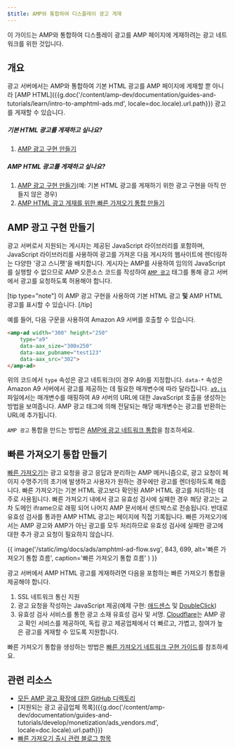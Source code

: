 ```yaml
---
$title: AMP와 통합하여 디스플레이 광고 게재
---
```


이 가이드는 AMP와 통합하여 디스플레이 광고를 AMP 페이지에 게재하려는 광고 네트워크를 위한 것입니다.

## 개요

광고 서버에서는 AMP와 통합하여 기본 HTML 광고를 AMP 페이지에 게재할 뿐 아니라 [AMP HTML]({{g.doc('/content/amp-dev/documentation/guides-and-tutorials/learn/intro-to-amphtml-ads.md', locale=doc.locale).url.path}}) 광고를 게재할 수 있습니다.

##### 기본 HTML 광고를 게재하고 싶나요?

1.  [AMP 광고 구현 만들기](#creating-an-amp-ad-implementation)

##### AMP HTML 광고를 게재하고 싶나요?

1. [AMP 광고 구현 만들기](#creating-an-amp-ad-implementation)(예: 기본 HTML 광고를 게재하기 위한 광고 구현을 아직 만들지 않은 경우)
2. [AMP HTML 광고 게재를 위한 빠른 가져오기 통합 만들기](#creating-a-fast-fetch-integration)

## AMP 광고 구현 만들기

광고 서버로서 지원되는 게시자는 제공된 JavaScript 라이브러리를 포함하며, JavaScript 라이브러리를 사용하여 광고를 가져온 다음 게시자의 웹사이트에 렌더링하는 다양한 '광고 스니펫'을 배치합니다. 게시자는 AMP를 사용하여 임의의 JavaScript를 실행할 수 없으므로 AMP 오픈소스 코드를 작성하여 [`AMP 광고`](/ko/docs/reference/components/amp-ad.html) 태그를 통해 광고 서버에서 광고를 요청하도록 허용해야 합니다.

[tip type="note"]
이 AMP 광고 구현을 사용하여 기본 HTML 광고 **및** AMP HTML 광고를 표시할 수 있습니다.
[/tip]

예를 들어, 다음 구문을 사용하여 Amazon A9 서버를 호출할 수 있습니다.

```html
<amp-ad width="300" height="250"
    type="a9"
    data-aax_size="300x250"
    data-aax_pubname="test123"
    data-aax_src="302">
</amp-ad>
```

위의 코드에서 `type` 속성은 광고 네트워크(이 경우 A9)를 지정합니다. `data-*` 속성은 Amazon A9 서버에서 광고를 제공하는 데 필요한 매개변수에 따라 달라집니다. [`a9.js`](https://github.com/ampproject/amphtml/blob/master/ads/a9.js) 파일에서는 매개변수를 매핑하여 A9 서버의 URL에 대한 JavaScript 호출을 생성하는 방법을 보여줍니다. AMP 광고 태그에 의해 전달되는 해당 매개변수는 광고를 반환하는 URL에 추가됩니다.

`AMP 광고` 통합을 만드는 방법은 [AMP에 광고 네트워크 통합](https://github.com/ampproject/amphtml/blob/master/ads/README.md)을 참조하세요.

## 빠른 가져오기 통합 만들기

[빠른 가져오기](https://blog.amp.dev/2017/08/21/even-faster-loading-ads-in-amp/)는 광고 요청을 광고 응답과 분리하는 AMP 메커니즘으로, 광고 요청이 페이지 수명주기의 초기에 발생하고 사용자가 원하는 경우에만 광고를 렌더링하도록 해줍니다. 빠른 가져오기는 기본 HTML 광고보다 확인된 AMP HTML 광고를 처리하는 데 주로 사용됩니다. 빠른 가져오기 내에서 광고 유효성 검사에 실패한 경우 해당 광고는 교차 도메인 iframe으로 래핑 되어 나머지 AMP 문서에서 샌드박스로 전송됩니다. 반대로 유효성 검사를 통과한 AMP HTML 광고는 페이지에 직접 기록됩니다. 빠른 가져오기에서는 AMP 광고와 AMP가 아닌 광고를 모두 처리하므로 유효성 검사에 실패한 광고에 대한 추가 광고 요청이 필요하지 않습니다. 

{{ image('/static/img/docs/ads/amphtml-ad-flow.svg', 843, 699, alt='빠른 가져오기 통합 흐름', caption='빠른 가져오기 통합 흐름' ) }}

광고 서버에서 AMP HTML 광고를 게재하려면 다음을 포함하는 빠른 가져오기 통합을 제공해야 합니다.

1.  SSL 네트워크 통신 지원
1.  광고 요청을 작성하는 JavaScript 제공(예제 구현: [애드센스](https://github.com/ampproject/amphtml/tree/master/extensions/amp-ad-network-adsense-impl) 및 [DoubleClick](https://github.com/ampproject/amphtml/tree/master/extensions/amp-ad-network-doubleclick-impl))
1.  유효성 검사 서비스를 통한 광고 소재 유효성 검사 및 서명. [Cloudflare](https://blog.cloudflare.com/firebolt/)는 AMP 광고 확인 서비스를 제공하여, 독립 광고 제공업체에서 더 빠르고, 가볍고, 참여가 높은 광고를 게재할 수 있도록 지원합니다.

빠른 가져오기 통합을 생성하는 방법은 [빠른 가져오기 네트워크 구현 가이드](https://github.com/ampproject/amphtml/blob/master/ads/google/a4a/docs/Network-Impl-Guide.md)를 참조하세요.

## 관련 리소스

*   [모든 AMP 광고 확장에 대한 GitHub 디렉토리](https://github.com/ampproject/amphtml/tree/master/ads)
*   [지원되는 광고 공급업체 목록]({{g.doc('/content/amp-dev/documentation/guides-and-tutorials/develop/monetization/ads_vendors.md', locale=doc.locale).url.path}})
*   [빠른 가져오기 출시 관련 블로그 항목](https://blog.amp.dev/2017/08/21/even-faster-loading-ads-in-amp/)
